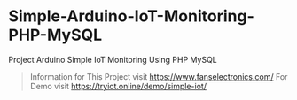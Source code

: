 # Simple-Arduino-IoT-Monitoring-PHP-MySQL
Project Arduino Simple IoT Monitoring Using PHP MySQL
> Information for This Project visit https://www.fanselectronics.com/ 
> For Demo visit https://tryiot.online/demo/simple-iot/

